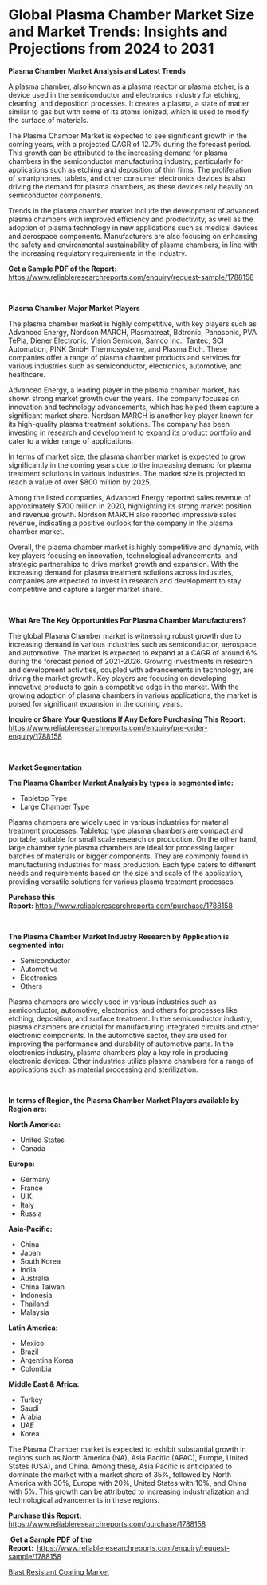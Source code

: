 <p><h1>Global Plasma Chamber Market Size and Market Trends: Insights and Projections from 2024 to 2031</h1></p><p><strong>Plasma Chamber Market Analysis and Latest Trends</strong></p>
<p><p>A plasma chamber, also known as a plasma reactor or plasma etcher, is a device used in the semiconductor and electronics industry for etching, cleaning, and deposition processes. It creates a plasma, a state of matter similar to gas but with some of its atoms ionized, which is used to modify the surface of materials.</p><p>The Plasma Chamber Market is expected to see significant growth in the coming years, with a projected CAGR of 12.7% during the forecast period. This growth can be attributed to the increasing demand for plasma chambers in the semiconductor manufacturing industry, particularly for applications such as etching and deposition of thin films. The proliferation of smartphones, tablets, and other consumer electronics devices is also driving the demand for plasma chambers, as these devices rely heavily on semiconductor components.</p><p>Trends in the plasma chamber market include the development of advanced plasma chambers with improved efficiency and productivity, as well as the adoption of plasma technology in new applications such as medical devices and aerospace components. Manufacturers are also focusing on enhancing the safety and environmental sustainability of plasma chambers, in line with the increasing regulatory requirements in the industry.</p></p>
<p><strong>Get a Sample PDF of the Report:&nbsp;</strong> <a href="https://www.reliableresearchreports.com/enquiry/request-sample/1788158">https://www.reliableresearchreports.com/enquiry/request-sample/1788158</a></p>
<p>&nbsp;</p>
<p><strong>Plasma Chamber Major Market Players</strong></p>
<p><p>The plasma chamber market is highly competitive, with key players such as Advanced Energy, Nordson MARCH, Plasmatreat, Bdtronic, Panasonic, PVA TePla, Diener Electronic, Vision Semicon, Samco Inc., Tantec, SCI Automation, PINK GmbH Thermosysteme, and Plasma Etch. These companies offer a range of plasma chamber products and services for various industries such as semiconductor, electronics, automotive, and healthcare.</p><p>Advanced Energy, a leading player in the plasma chamber market, has shown strong market growth over the years. The company focuses on innovation and technology advancements, which has helped them capture a significant market share. Nordson MARCH is another key player known for its high-quality plasma treatment solutions. The company has been investing in research and development to expand its product portfolio and cater to a wider range of applications.</p><p>In terms of market size, the plasma chamber market is expected to grow significantly in the coming years due to the increasing demand for plasma treatment solutions in various industries. The market size is projected to reach a value of over $800 million by 2025.</p><p>Among the listed companies, Advanced Energy reported sales revenue of approximately $700 million in 2020, highlighting its strong market position and revenue growth. Nordson MARCH also reported impressive sales revenue, indicating a positive outlook for the company in the plasma chamber market.</p><p>Overall, the plasma chamber market is highly competitive and dynamic, with key players focusing on innovation, technological advancements, and strategic partnerships to drive market growth and expansion. With the increasing demand for plasma treatment solutions across industries, companies are expected to invest in research and development to stay competitive and capture a larger market share.</p></p>
<p>&nbsp;</p>
<p><strong>What Are The Key Opportunities For Plasma Chamber Manufacturers?</strong></p>
<p><p>The global Plasma Chamber market is witnessing robust growth due to increasing demand in various industries such as semiconductor, aerospace, and automotive. The market is expected to expand at a CAGR of around 6% during the forecast period of 2021-2026. Growing investments in research and development activities, coupled with advancements in technology, are driving the market growth. Key players are focusing on developing innovative products to gain a competitive edge in the market. With the growing adoption of plasma chambers in various applications, the market is poised for significant expansion in the coming years.</p></p>
<p><strong>Inquire or Share Your Questions If Any Before Purchasing This Report:</strong> <a href="https://www.reliableresearchreports.com/enquiry/pre-order-enquiry/1788158">https://www.reliableresearchreports.com/enquiry/pre-order-enquiry/1788158</a></p>
<p>&nbsp;</p>
<p><strong>Market Segmentation</strong></p>
<p><strong>The Plasma Chamber Market Analysis by types is segmented into:</strong></p>
<p><ul><li>Tabletop Type</li><li>Large Chamber Type</li></ul></p>
<p><p>Plasma chambers are widely used in various industries for material treatment processes. Tabletop type plasma chambers are compact and portable, suitable for small scale research or production. On the other hand, large chamber type plasma chambers are ideal for processing larger batches of materials or bigger components. They are commonly found in manufacturing industries for mass production. Each type caters to different needs and requirements based on the size and scale of the application, providing versatile solutions for various plasma treatment processes.</p></p>
<p><strong>Purchase this Report:&nbsp;</strong><a href="https://www.reliableresearchreports.com/purchase/1788158">https://www.reliableresearchreports.com/purchase/1788158</a></p>
<p>&nbsp;</p>
<p><strong>The Plasma Chamber Market Industry Research by Application is segmented into:</strong></p>
<p><ul><li>Semiconductor</li><li>Automotive</li><li>Electronics</li><li>Others</li></ul></p>
<p><p>Plasma chambers are widely used in various industries such as semiconductor, automotive, electronics, and others for processes like etching, deposition, and surface treatment. In the semiconductor industry, plasma chambers are crucial for manufacturing integrated circuits and other electronic components. In the automotive sector, they are used for improving the performance and durability of automotive parts. In the electronics industry, plasma chambers play a key role in producing electronic devices. Other industries utilize plasma chambers for a range of applications such as material processing and sterilization.</p></p>
<p>&nbsp;</p>
<p><strong>In terms of Region, the Plasma Chamber Market Players available by Region are:</strong></p>
<p>
    <p> <strong> North America: </strong>
        <ul>
            <li>United States</li>
            <li>Canada</li>
        </ul>
        </p> 
    <p> <strong> Europe: </strong>
        <ul>
            <li>Germany</li>
            <li>France</li>
            <li>U.K.</li>
            <li>Italy</li>
            <li>Russia</li>
        </ul>
        </p> 
    <p> <strong> Asia-Pacific: </strong>
        <ul>
            <li>China</li>
            <li>Japan</li>
            <li>South Korea</li>
            <li>India</li>
            <li>Australia</li>
            <li>China Taiwan</li>
            <li>Indonesia</li>
            <li>Thailand</li>
            <li>Malaysia</li>
        </ul>
        </p> 
    <p> <strong> Latin America: </strong>
        <ul>
            <li>Mexico</li>
            <li>Brazil</li>
            <li>Argentina Korea</li>
            <li>Colombia</li>
        </ul>
        </p> 
    <p> <strong> Middle East & Africa: </strong>
        <ul>
            <li>Turkey</li>
            <li>Saudi</li>
            <li>Arabia</li>
            <li>UAE</li>
            <li>Korea</li>
        </ul>
    </p>
    </p>
<p><p>The Plasma Chamber market is expected to exhibit substantial growth in regions such as North America (NA), Asia Pacific (APAC), Europe, United States (USA), and China. Among these, Asia Pacific is anticipated to dominate the market with a market share of 35%, followed by North America with 30%, Europe with 20%, United States with 10%, and China with 5%. This growth can be attributed to increasing industrialization and technological advancements in these regions.</p></p>
<p><strong>Purchase this Report: </strong><a href="https://www.reliableresearchreports.com/purchase/1788158">https://www.reliableresearchreports.com/purchase/1788158</a></p>
<p>&nbsp;<strong>Get a Sample PDF of the Report:&nbsp;&nbsp;</strong><a href="https://www.reliableresearchreports.com/enquiry/request-sample/1788158">https://www.reliableresearchreports.com/enquiry/request-sample/1788158</a></p>
<p><strong></strong></p>
<p><p><a href="https://github.com/Angelnienowdseej3e45z3p8c/Market-Research-Report-List-1/blob/main/blast-resistant-coating-market.md">Blast Resistant Coating Market</a></p></p>